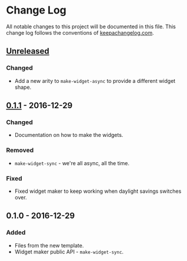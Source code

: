 # Change Log
All notable changes to this project will be documented in this file. This change log follows the conventions of [keepachangelog.com](http://keepachangelog.com/).

## [Unreleased]
### Changed
- Add a new arity to `make-widget-async` to provide a different widget shape.

## [0.1.1] - 2016-12-29
### Changed
- Documentation on how to make the widgets.

### Removed
- `make-widget-sync` - we're all async, all the time.

### Fixed
- Fixed widget maker to keep working when daylight savings switches over.

## 0.1.0 - 2016-12-29
### Added
- Files from the new template.
- Widget maker public API - `make-widget-sync`.

[Unreleased]: https://github.com/your-name/skeltest/compare/0.1.1...HEAD
[0.1.1]: https://github.com/your-name/skeltest/compare/0.1.0...0.1.1
